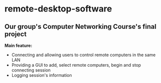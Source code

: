 # remote-desktop-software
## Our group's Computer Networking Course's final project

**Main feature:**
* Connecting and allowing users to control remote computers in the same LAN
* Providing a GUI to add, select remote computers, begin and stop connecting session
* Logging session's information
